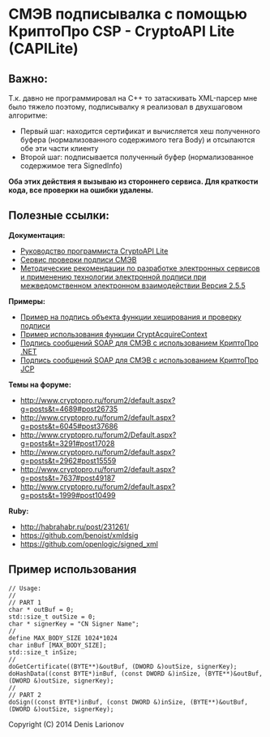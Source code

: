 # СМЭВ подписывалка с помощью КриптоПро CSP - CryptoAPI Lite (CAPILite)

## Важно:
Т.к. давно не программировал на C++ то затаскивать XML-парсер мне было тяжело поэтому, подписывалку я реализовал в двухшаговом алгоритме:

* Первый шаг: находится сертификат и вычисляется хеш полученного буфера (нормализованного содержимого тега Body) и отсылаются обе эти части клиенту
* Второй шаг: подписывается полученный буфер (нормализованное содержимое тега SignedInfo)

**Оба этих действия я вызываю из стороннего сервиса. Для краткости кода, все проверки на ошибки удалены.**

## Полезные ссылки:
**Документация:**
* [Руководство программиста CryptoAPI Lite](http://cpdn.cryptopro.ru/default.asp?url=content/capilite/html/Titul.html)
* [Сервис проверки подписи СМЭВ](http://smev.gosuslugi.ru/portal/services-tools.jsp)
* [Методические рекомендации по разработке электронных сервисов и применению технологии электронной подписи при межведомственном электронном взаимодействии Версия 2.5.5](http://smev.gosuslugi.ru/portal/)

**Примеры:**
* [Пример на подпись объекта функции хеширования и проверку подписи](http://cpdn.cryptopro.ru/content/csp36/html/group___hash_example_SigningHash.html)
* [Пример использования функции CryptAcquireContext](http://cpdn.cryptopro.ru/content/csp36/html/group___acquire_example_CryptAcquireContextExample.html)
* [Подпись сообщений SOAP для СМЭВ с использованием КриптоПро .NET](http://www.cryptopro.ru/blog/2012/05/16/podpis-soobshchenii-soap-dlya-smev-s-ispolzovaniem-kriptopro-net)
* [Подпись сообщений SOAP для СМЭВ с использованием КриптоПро JCP](http://www.cryptopro.ru/blog/2012/07/02/podpis-soobshchenii-soap-dlya-smev-s-ispolzovaniem-kriptopro-jcp)

**Темы на форуме:**
* <http://www.cryptopro.ru/forum2/default.aspx?g=posts&t=4689#post26735>
* <http://www.cryptopro.ru/forum2/default.aspx?g=posts&t=6045#post37686>
* <http://www.cryptopro.ru/forum2/Default.aspx?g=posts&t=3291#post17028>
* <http://www.cryptopro.ru/forum2/default.aspx?g=posts&t=2962#post15559>
* <http://www.cryptopro.ru/forum2/default.aspx?g=posts&t=7637#post49187>
* <http://www.cryptopro.ru/forum2/default.aspx?g=posts&t=1999#post10499>

**Ruby:**
* <http://habrahabr.ru/post/231261/>
* <https://github.com/benoist/xmldsig>
* <https://github.com/openlogic/signed_xml>

## Пример использования
```
// Usage:
//
// PART 1
char * outBuf = 0;
std::size_t outSize = 0;
char * signerKey = "CN Signer Name";
//
define MAX_BODY_SIZE 1024*1024
char inBuf [MAX_BODY_SIZE];
std::size_t inSize;
//
doGetCertificate((BYTE**)&outBuf, (DWORD &)outSize, signerKey);
doHashData((const BYTE*)inBuf, (const DWORD &)inSize, (BYTE**)&outBuf, (DWORD &)outSize, signerKey);
//
// PART 2
doSign((const BYTE*)inBuf, (const DWORD &)inSize, (BYTE**)&outBuf, (DWORD &)outSize, signerKey);
```

Copyright (C) 2014 Denis Larionov